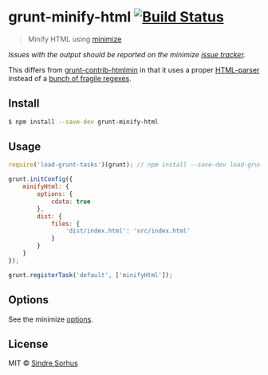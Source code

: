 # grunt-minify-html [![Build Status](https://travis-ci.org/sindresorhus/grunt-minify-html.svg?branch=master)](https://travis-ci.org/sindresorhus/grunt-minify-html)

> Minify HTML using [minimize](https://github.com/Moveo/minimize)

*Issues with the output should be reported on the minimize [issue tracker](https://github.com/Moveo/minimize/issues).*

This differs from [grunt-contrib-htmlmin](https://github.com/gruntjs/grunt-contrib-htmlmin) in that it uses a proper [HTML-parser](https://github.com/Moveo/minimize#credits) instead of a [bunch of fragile regexes](https://github.com/kangax/html-minifier/blob/27fce5b5a7c166ea6149fba78a418e475658f075/src/htmlparser.js#L35-L41).


## Install

```sh
$ npm install --save-dev grunt-minify-html
```


## Usage

```js
require('load-grunt-tasks')(grunt); // npm install --save-dev load-grunt-tasks

grunt.initConfig({
	minifyHtml: {
		options: {
			cdata: true
		},
		dist: {
			files: {
				'dist/index.html': 'src/index.html'
			}
		}
	}
});

grunt.registerTask('default', ['minifyHtml']);
```


## Options

See the minimize [options](https://github.com/Moveo/minimize#options).


## License

MIT © [Sindre Sorhus](http://sindresorhus.com)

